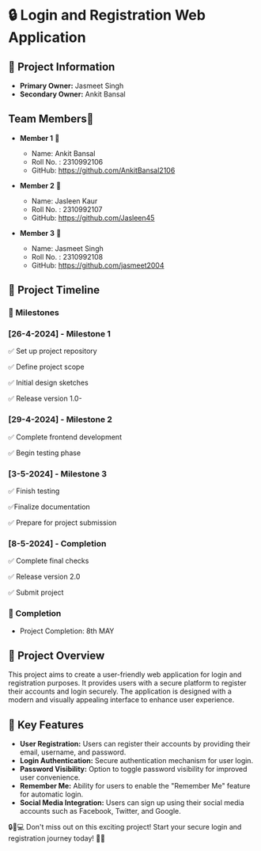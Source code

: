 # 🔒 Login and Registration Web Application

## 📝 Project Information

- **Primary Owner:** Jasmeet Singh
- **Secondary Owner:** Ankit Bansal

## Team Members👥
- **Member 1** 👤
  - Name: Ankit Bansal
  - Roll No. : 2310992106
  - GitHub: https://github.com/AnkitBansal2106
- **Member 2** 👤
  - Name: Jasleen Kaur
  - Roll No. : 2310992107
  - GitHub: https://github.com/Jasleen45

- **Member 3** 👤
  - Name: Jasmeet Singh
  - Roll No. : 2310992108
  - GitHub: https://github.com/jasmeet2004

## 📅 Project Timeline

### 🎯 Milestones

### [26-4-2024] - Milestone 1

✅ Set up project repository

✅ Define project scope

✅ Initial design sketches

✅ Release version 1.0-

### [29-4-2024] - Milestone 2

✅ Complete frontend development

✅ Begin testing phase

### [3-5-2024] - Milestone 3

✅ Finish testing

✅Finalize documentation

✅ Prepare for project submission

### [8-5-2024] - Completion

✅ Complete final checks

✅ Release version 2.0

✅ Submit project

### 🏁 Completion
- Project Completion: 8th MAY

## 🌟 Project Overview

This project aims to create a user-friendly web application for login and registration purposes. It provides users with a secure platform to register their accounts and login securely. The application is designed with a modern and visually appealing interface to enhance user experience.

## 🔑 Key Features

- **User Registration:** Users can register their accounts by providing their email, username, and password.
- **Login Authentication:** Secure authentication mechanism for user login.
- **Password Visibility:** Option to toggle password visibility for improved user convenience.
- **Remember Me:** Ability for users to enable the "Remember Me" feature for automatic login.
- **Social Media Integration:** Users can sign up using their social media accounts such as Facebook, Twitter, and Google.

🔒🌟💻 Don't miss out on this exciting project! Start your secure login and registration journey today! 🚀🔑
